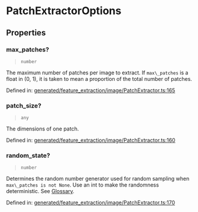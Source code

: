 # PatchExtractorOptions

## Properties

### max\_patches?

> `number`

The maximum number of patches per image to extract. If `max\_patches` is a float in (0, 1), it is taken to mean a proportion of the total number of patches.

Defined in:  [generated/feature\_extraction/image/PatchExtractor.ts:165](https://github.com/transitive-bullshit/scikit-learn-ts/blob/122b3c0/packages/sklearn/src/generated/feature_extraction/image/PatchExtractor.ts#L165)

### patch\_size?

> `any`

The dimensions of one patch.

Defined in:  [generated/feature\_extraction/image/PatchExtractor.ts:160](https://github.com/transitive-bullshit/scikit-learn-ts/blob/122b3c0/packages/sklearn/src/generated/feature_extraction/image/PatchExtractor.ts#L160)

### random\_state?

> `number`

Determines the random number generator used for random sampling when `max\_patches is not None`. Use an int to make the randomness deterministic. See [Glossary](../../glossary.html#term-random_state).

Defined in:  [generated/feature\_extraction/image/PatchExtractor.ts:170](https://github.com/transitive-bullshit/scikit-learn-ts/blob/122b3c0/packages/sklearn/src/generated/feature_extraction/image/PatchExtractor.ts#L170)
